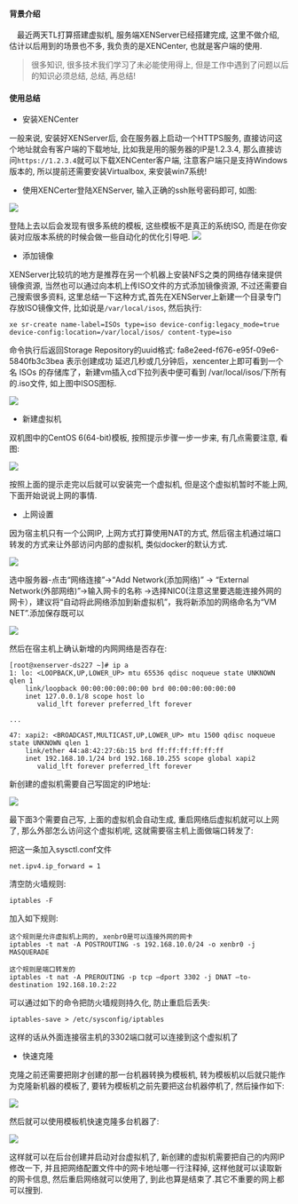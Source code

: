 #### 背景介绍

&emsp;最近两天TL打算搭建虚拟机, 服务端XENServer已经搭建完成, 这里不做介绍, 估计以后用到的场景也不多, 我负责的是XENCenter, 也就是客户端的使用.

> 很多知识, 很多技术我们学习了未必能使用得上, 但是工作中遇到了问题以后的知识必须总结, 总结, 再总结!

#### 使用总结

* 安装XENCenter

一般来说, 安装好XENServer后, 会在服务器上启动一个HTTPS服务, 直接访问这个地址就会有客户端的下载地址, 比如我是用的服务器的IP是1.2.3.4, 那么直接访问`https://1.2.3.4`就可以下载XENCenter客户端, 注意客户端只是支持Windows版本的, 所以提前还需要安装Virtualbox, 来安装win7系统!


* 使用XENCerter登陆XENServer, 输入正确的ssh账号密码即可, 如图:

![](https://user-images.githubusercontent.com/7486508/31803948-1ec4f044-b51c-11e7-89a4-3777c4b7b6b9.png)

登陆上去以后会发现有很多系统的模板, 这些模板不是真正的系统ISO, 而是在你安装对应版本系统的时候会做一些自动化的优化引导吧.
![](https://user-images.githubusercontent.com/7486508/31804167-30b4f118-b51d-11e7-9988-72a0d8f2db90.png)

* 添加镜像

XENServer比较坑的地方是推荐在另一个机器上安装NFS之类的网络存储来提供镜像资源, 当然也可以通过向本机上传ISO文件的方式添加镜像资源, 不过还需要自己搜索很多资料, 这里总结一下这种方式,首先在XENServer上新建一个目录专门存放ISO镜像文件, 比如说是`/var/local/isos`, 然后执行:

```
xe sr-create name-label=ISOs type=iso device-config:legacy_mode=true device-config:location=/var/local/isos/ content-type=iso
```
命令执行后返回Storage Repository的uuid格式: fa8e2eed-f676-e95f-09e6-5840fb3c3bea 表示创建成功 
延迟几秒或几分钟后，xencenter上即可看到一个名 ISOs 的存储库了，新建vm插入cd下拉列表中便可看到 /var/local/isos/下所有的.iso文件, 如上图中ISOS图标.

![](https://user-images.githubusercontent.com/7486508/31804425-ed9f6456-b51e-11e7-9467-237182e138da.png)


* 新建虚拟机

双机图中的CentOS 6(64-bit)模板, 按照提示步骤一步一步来, 有几点需要注意, 看图:

![](https://user-images.githubusercontent.com/7486508/31804540-98e112ec-b51f-11e7-95f5-cb313a7a7e85.png)

按照上面的提示走完以后就可以安装完一个虚拟机, 但是这个虚拟机暂时不能上网, 下面开始说说上网的事情.

* 上网设置

因为宿主机只有一个公网IP, 上网方式打算使用NAT的方式, 然后宿主机通过端口转发的方式来让外部访问内部的虚拟机, 类似docker的默认方式.

![](https://user-images.githubusercontent.com/7486508/31804758-35693fbc-b521-11e7-82c2-fc9aa31800fb.png)

选中服务器-点击“网络连接”→“Add Network(添加网络)” → “External Network(外部网络)”→输入网卡的名称 →选择NIC0(注意这里要选能连接外网的网卡），建议将“自动将此网络添加到新虚拟机”，我将新添加的网络命名为“VM NET”.添加保存既可以

![](https://user-images.githubusercontent.com/7486508/31804812-a73ff6d0-b521-11e7-9e2a-1bc37542c791.png)

然后在宿主机上确认新增的内网网络是否存在:

```
[root@xenserver-ds227 ~]# ip a
1: lo: <LOOPBACK,UP,LOWER_UP> mtu 65536 qdisc noqueue state UNKNOWN qlen 1
    link/loopback 00:00:00:00:00:00 brd 00:00:00:00:00:00
    inet 127.0.0.1/8 scope host lo
       valid_lft forever preferred_lft forever
       
...

47: xapi2: <BROADCAST,MULTICAST,UP,LOWER_UP> mtu 1500 qdisc noqueue state UNKNOWN qlen 1
    link/ether 44:a8:42:27:6b:15 brd ff:ff:ff:ff:ff:ff
    inet 192.168.10.1/24 brd 192.168.10.255 scope global xapi2
       valid_lft forever preferred_lft forever
```

新创建的虚拟机需要自己写固定的IP地址:

![](https://user-images.githubusercontent.com/7486508/31805035-520a9e34-b523-11e7-8228-8f5b54caf25c.png)

最下面3个需要自己写, 上面的虚拟机会自动生成, 重启网络后虚拟机就可以上网了, 那么外部怎么访问这个虚拟机呢, 这就需要宿主机上面做端口转发了:


把这一条加入sysctl.conf文件

```
net.ipv4.ip_forward = 1
``` 

清空防火墙规则:

```
iptables -F
```

加入如下规则:

```
这个规则是允许虚拟机上网的, xenbr0是可以连接外网的网卡
iptables -t nat -A POSTROUTING -s 192.168.10.0/24 -o xenbr0 -j MASQUERADE

这个规则是端口转发的
iptables -t nat -A PREROUTING -p tcp –dport 3302 -j DNAT –to-destination 192.168.10.2:22
```
可以通过如下的命令把防火墙规则持久化, 防止重启后丢失:

```
iptables-save > /etc/sysconfig/iptables
```

这样的话从外面连接宿主机的3302端口就可以连接到这个虚拟机了


* 快速克隆

克隆之前还需要把刚才创建的那一台机器转换为模板机, 转为模板机以后就只能作为克隆新机器的模板了, 要转为模板机之前先要把这台机器停机了, 然后操作如下:

![](https://user-images.githubusercontent.com/7486508/31805256-f9106da2-b524-11e7-936a-18502b654311.png)

然后就可以使用模板机快速克隆多台机器了:

![](https://user-images.githubusercontent.com/7486508/31805292-354bb4fc-b525-11e7-9d31-7840a7002041.png)

这样就可以在后台创建并启动对台虚拟机了, 新创建的虚拟机需要把自己的内网IP修改一下, 并且把网络配置文件中的网卡地址哪一行注释掉, 这样他就可以读取新的网卡信息, 然后重启网络就可以使用了, 到此也算是结束了.其它不重要的网上都可以搜到.
